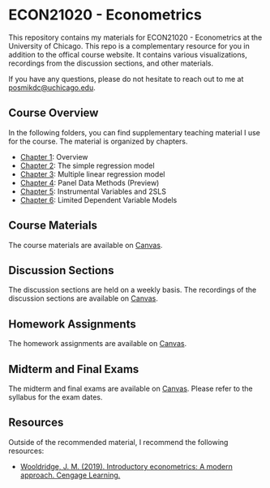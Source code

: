 # ECON21020 - Econometrics 

This repository contains my materials for ECON21020 - Econometrics at the University of Chicago. This repo is a complementary resource for you in addition to the offical course website. It contains various visualizations, recordings from the discussion sections, and other materials.

If you have any questions, please do not hesitate to reach out to me at [posmikdc@uchicago.edu](mailto:posmikdc@uchicago.edu). 

## Course Overview

In the following folders, you can find supplementary teaching material I use for the course. The material is organized by chapters. 

- [Chapter 1](/chapter1): Overview
- [Chapter 2](/chapter2): The simple regression model
- [Chapter 3](/chapter3): Multiple linear regression model
- [Chapter 4](/chapter4): Panel Data Methods (Preview)
- [Chapter 5](/chapter5): Instrumental Variables and 2SLS
- [Chapter 6](/chapter6): Limited Dependent Variable Models

## Course Materials

The course materials are available on [Canvas](). 

## Discussion Sections

The discussion sections are held on a weekly basis. The recordings of the discussion sections are available on [Canvas]().

## Homework Assignments

The homework assignments are available on [Canvas]().

## Midterm and Final Exams

The midterm and final exams are available on [Canvas](). Please refer to the syllabus for the exam dates.

## Resources

Outside of the recommended material, I recommend the following resources: 

- [Wooldridge, J. M. (2019). Introductory econometrics: A modern approach. Cengage Learning.](https://www.cengage.com/c/introductory-econometrics-a-modern-approach-7e-wooldridge)
